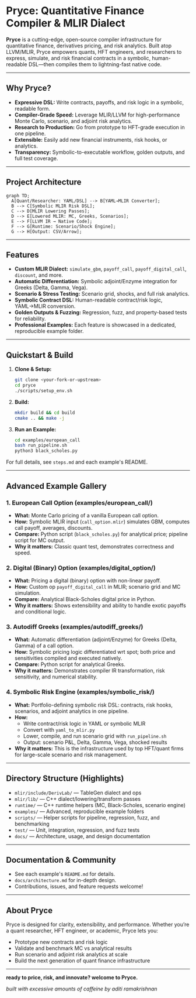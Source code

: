# Pryce: Quantitative Finance Compiler & MLIR Dialect

**Pryce** is a cutting-edge, open-source compiler infrastructure for quantitative finance, derivatives pricing, and risk analytics. Built atop LLVM/MLIR, Pryce empowers quants, HFT engineers, and researchers to express, simulate, and risk financial contracts in a symbolic, human-readable DSL—then compiles them to lightning-fast native code.

---

## Why Pryce?
- **Expressive DSL:** Write contracts, payoffs, and risk logic in a symbolic, readable form.
- **Compiler-Grade Speed:** Leverage MLIR/LLVM for high-performance Monte Carlo, scenario, and adjoint risk analytics.
- **Research to Production:** Go from prototype to HFT-grade execution in one pipeline.
- **Extensible:** Easily add new financial instruments, risk hooks, or analytics.
- **Transparency:** Symbolic-to-executable workflow, golden outputs, and full test coverage.

---

## Project Architecture

```mermaid
graph TD;
  A[Quant/Researcher: YAML/DSL] --> B[YAML→MLIR Converter];
  B --> C[Symbolic MLIR Risk DSL];
  C --> D[MLIR Lowering Passes];
  D --> E[Lowered MLIR: MC, Greeks, Scenarios];
  E --> F[LLVM IR → Native Code];
  F --> G[Runtime: Scenario/Shock Engine];
  G --> H[Output: CSV/Arrow];
```

---

## Features
- **Custom MLIR Dialect:** `simulate_gbm`, `payoff_call`, `payoff_digital_call`, `discount`, and more.
- **Automatic Differentiation:** Symbolic adjoint/Enzyme integration for Greeks (Delta, Gamma, Vega).
- **Scenario & Stress Testing:** Scenario grid, shocks, and full risk analytics.
- **Symbolic Contract DSL:** Human-readable contract/risk logic, YAML→MLIR conversion.
- **Golden Outputs & Fuzzing:** Regression, fuzz, and property-based tests for reliability.
- **Professional Examples:** Each feature is showcased in a dedicated, reproducible example folder.

---

## Quickstart & Build

1. **Clone & Setup:**
   ```bash
   git clone <your-fork-or-upstream>
   cd pryce
   ./scripts/setup_env.sh
   ```
2. **Build:**
   ```bash
   mkdir build && cd build
   cmake .. && make -j
   ```
3. **Run an Example:**
   ```bash
   cd examples/european_call
   bash run_pipeline.sh
   python3 black_scholes.py
   ```

For full details, see `steps.md` and each example's README.

---

## Advanced Example Gallery

### 1️. European Call Option (examples/european_call/)
- **What:** Monte Carlo pricing of a vanilla European call option.
- **How:** Symbolic MLIR input (`call_option.mlir`) simulates GBM, computes call payoff, averages, discounts.
- **Compare:** Python script (`black_scholes.py`) for analytical price; pipeline script for MC output.
- **Why it matters:** Classic quant test, demonstrates correctness and speed.

### 2️. Digital (Binary) Option (examples/digital_option/)
- **What:** Pricing a digital (binary) option with non-linear payoff.
- **How:** Custom op `payoff_digital_call` in MLIR; scenario grid and MC simulation.
- **Compare:** Analytical Black-Scholes digital price in Python.
- **Why it matters:** Shows extensibility and ability to handle exotic payoffs and conditional logic.

### 3. Autodiff Greeks (examples/autodiff_greeks/)
- **What:** Automatic differentiation (adjoint/Enzyme) for Greeks (Delta, Gamma) of a call option.
- **How:** Symbolic pricing logic differentiated wrt spot; both price and sensitivities compiled and executed natively.
- **Compare:** Python script for analytical Greeks.
- **Why it matters:** Demonstrates compiler IR transformation, risk sensitivity, and numerical stability.

### 4. Symbolic Risk Engine (examples/symbolic_risk/)
- **What:** Portfolio-defining symbolic risk DSL: contracts, risk hooks, scenarios, and adjoint analytics in one pipeline.
- **How:**
    - Write contract/risk logic in YAML or symbolic MLIR
    - Convert with `yaml_to_mlir.py`
    - Lower, compile, and run scenario grid with `run_pipeline.sh`
    - Output: scenario P&L, Delta, Gamma, Vega, shocked results
- **Why it matters:** This is the infrastructure used by top HFT/quant firms for large-scale scenario and risk management.

---

## Directory Structure (Highlights)

- `mlir/include/DerivLab/` — TableGen dialect and ops
- `mlir/lib/` — C++ dialect/lowering/transform passes
- `runtime/` — C++ runtime helpers (MC, Black-Scholes, scenario engine)
- `examples/` — Advanced, reproducible example folders
- `scripts/` — Helper scripts for pipeline, regression, fuzz, and benchmarking
- `test/` — Unit, integration, regression, and fuzz tests
- `docs/` — Architecture, usage, and design documentation

---

## Documentation & Community
- See each example's `README.md` for details.
- `docs/architecture.md` for in-depth design.
- Contributions, issues, and feature requests welcome!

---

## About Pryce
Pryce is designed for clarity, extensibility, and performance. Whether you’re a quant researcher, HFT engineer, or academic, Pryce lets you:
- Prototype new contracts and risk logic
- Validate and benchmark MC vs analytical results
- Run scenario and adjoint risk analytics at scale
- Build the next generation of quant finance infrastructure

---

**ready to price, risk, and innovate? welcome to Pryce.**

<i></center>built with excessive amounts of caffeine by aditi ramakrishnan</center></i>
